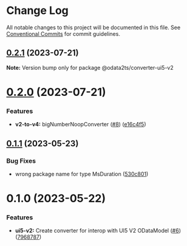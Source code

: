 # Change Log

All notable changes to this project will be documented in this file.
See [Conventional Commits](https://conventionalcommits.org) for commit guidelines.

## [0.2.1](https://github.com/odata2ts/converter/compare/@odata2ts/converter-ui5-v2@0.2.0...@odata2ts/converter-ui5-v2@0.2.1) (2023-07-21)

**Note:** Version bump only for package @odata2ts/converter-ui5-v2





# [0.2.0](https://github.com/odata2ts/converter/compare/@odata2ts/converter-ui5-v2@0.1.1...@odata2ts/converter-ui5-v2@0.2.0) (2023-07-21)


### Features

* **v2-to-v4:** bigNumberNoopConverter ([#8](https://github.com/odata2ts/converter/issues/8)) ([e16c4f5](https://github.com/odata2ts/converter/commit/e16c4f5eedb6847f608d104089e7123c2086db2e))





## [0.1.1](https://github.com/odata2ts/converter/compare/@odata2ts/converter-ui5-v2@0.1.0...@odata2ts/converter-ui5-v2@0.1.1) (2023-05-23)


### Bug Fixes

* wrong package name for type MsDuration ([530c801](https://github.com/odata2ts/converter/commit/530c8019ddea383e0f478a0670cb3bbc2f55aefb))





# 0.1.0 (2023-05-22)


### Features

* **ui5-v2:** Create converter for interop with UI5 V2 ODataModel ([#6](https://github.com/odata2ts/converter/issues/6)) ([7968787](https://github.com/odata2ts/converter/commit/79687876f0549a7a91cd583514b6e3ab8d90ffd8))
